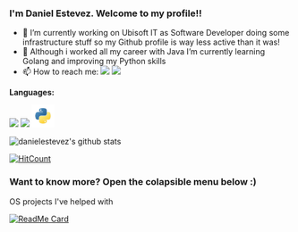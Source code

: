 ### I'm Daniel Estevez. Welcome to my profile!!

- 🔭 I’m currently working on Ubisoft IT as Software Developer doing some infrastructure stuff so my Github profile is way less active than it was!
- 🌱 Although i worked all my career with Java I’m currently learning Golang and improving my Python skills
- 📫 How to reach me:
[![](https://img.shields.io/badge/-Daniel%20Estevez-blue?logo=linkedin&style=flat-square)](https://www.linkedin.com/in/daniestevez/)
[![](https://img.shields.io/badge/-Daniel%20Estevez-blue?logo=twitter&style=flat-square)](https://twitter.com/danielestevez)

**Languages:**  

<code><img height="40" src="http://www.icons101.com/icons/47/Cristal_Intense_by_Tatice/128/Java.png"></code>
<code><img height="40" src="https://golang.org/lib/godoc/images/footer-gopher.jpg"></code>
<code><img height="40" src="https://raw.githubusercontent.com/github/explore/80688e429a7d4ef2fca1e82350fe8e3517d3494d/topics/python/python.png"></code>

![danielestevez's github stats](https://github-readme-stats.vercel.app/api?username=danielestevez&show_icons=true&title_color=2e2e2e&hide=["issues"])

[![HitCount](http://hits.dwyl.com/danielestevez/{project}.svg)](http://hits.dwyl.com/danielestevez/{project})



### Want to know more? Open the colapsible menu below :)


OS projects I've helped with
  
[![ReadMe Card](https://github-readme-stats.vercel.app/api/pin/?username=apache&repo=jclouds)](https://github.com/apache/jclouds)
 
